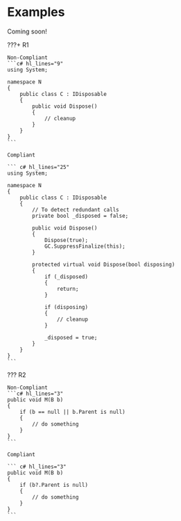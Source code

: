 # Examples

Coming soon!

???+ R1

    Non-Compliant
    ```c# hl_lines="9"
    using System;
    
    namespace N
    {
        public class C : IDisposable
        {
            public void Dispose()
            {
                // cleanup
            }
        }
    }
    ```
    
    Compliant
    
    ``` c# hl_lines="25"
    using System;
    
    namespace N
    {
        public class C : IDisposable
        {
            // To detect redundant calls
            private bool _disposed = false;
    
            public void Dispose()
            {
                Dispose(true);
                GC.SuppressFinalize(this);
            }
    
            protected virtual void Dispose(bool disposing)
            {
                if (_disposed)
                {
                    return;
                }
    
                if (disposing)
                {
                    // cleanup
                }
    
                _disposed = true;
            }
        }
    }
    ```


??? R2

    Non-Compliant
    ```c# hl_lines="3"
    public void M(B b)
    {
        if (b == null || b.Parent is null)
        {
            // do something
        }
    }
    ```
    
    Compliant
    
    ``` c# hl_lines="3"
    public void M(B b)
    {
        if (b?.Parent is null)
        {
            // do something
        }
    }
    ```



